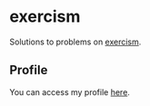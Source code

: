 # exercism

Solutions to problems on [exercism](https://exercism.org).

## Profile

You can access my profile [here](https://exercism.org/profiles/GabrielMontplaisir).
